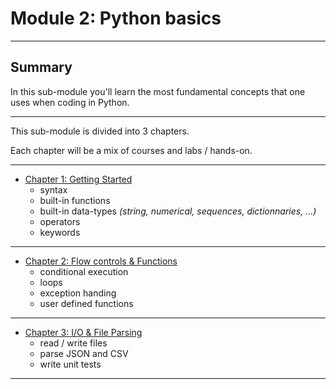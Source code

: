# Module 2: Python basics

---

## Summary

In this sub-module you'll learn the most fundamental concepts that one uses when coding in Python.

---

This sub-module is divided into 3 chapters.

Each chapter will be a mix of courses and labs / hands-on.

---

- [Chapter 1: Getting Started](PART-1.md)
  - syntax
  - built-in functions
  - built-in data-types 
    _(string, numerical, sequences, dictionnaries, ...)_  
  - operators
  - keywords

---

- [Chapter 2: Flow controls & Functions](PART-2.md)
  - conditional execution
  - loops
  - exception handing
  - user defined functions

---

- [Chapter 3: I/O & File Parsing](PART-3.md)
  - read / write files
  - parse JSON and CSV
  - write unit tests

---
